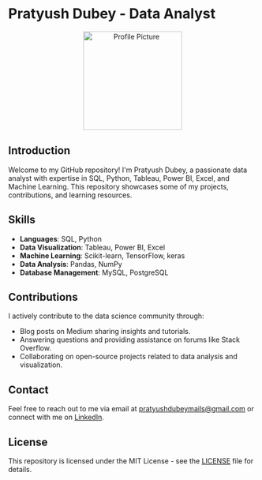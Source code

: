 # Pratyush Dubey - Data Analyst

<div align="center">
  <img src="‪G:\Priority\Personal Details\Passport_grey.png" alt="Profile Picture" width="200px" height="200px">
</div>

## Introduction
Welcome to my GitHub repository! I'm Pratyush Dubey, a passionate data analyst with expertise in SQL, Python, Tableau, Power BI, Excel, and Machine Learning. This repository showcases some of my projects, contributions, and learning resources.


## Skills
- **Languages**: SQL, Python
- **Data Visualization**: Tableau, Power BI, Excel
- **Machine Learning**: Scikit-learn, TensorFlow, keras
- **Data Analysis**: Pandas, NumPy
- **Database Management**: MySQL, PostgreSQL

## Contributions
I actively contribute to the data science community through:

- Blog posts on Medium sharing insights and tutorials.
- Answering questions and providing assistance on forums like Stack Overflow.
- Collaborating on open-source projects related to data analysis and visualization.

## Contact
Feel free to reach out to me via email at [pratyushdubeymails@gmail.com](mailto:pratyushdubeymails@gmail.com) or connect with me on [LinkedIn](https//:www.linkedin.com/in/pratyush-dubey-775880244).

## License
This repository is licensed under the MIT License - see the [LICENSE](LICENSE) file for details.

